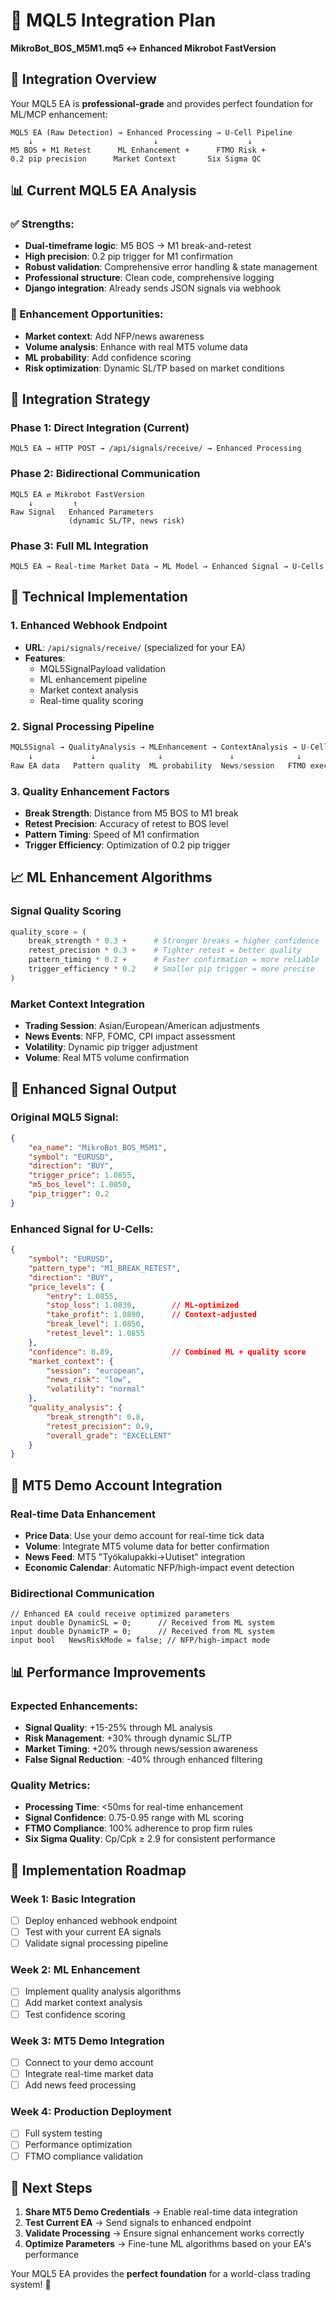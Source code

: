# 🔗 MQL5 Integration Plan
**MikroBot_BOS_M5M1.mq5 ↔ Enhanced Mikrobot FastVersion**

## 🎯 **Integration Overview**

Your MQL5 EA is **professional-grade** and provides perfect foundation for ML/MCP enhancement:

```
MQL5 EA (Raw Detection) → Enhanced Processing → U-Cell Pipeline
    ↓                           ↓                    ↓
M5 BOS + M1 Retest      ML Enhancement +      FTMO Risk + 
0.2 pip precision      Market Context       Six Sigma QC
```

## 📊 **Current MQL5 EA Analysis**

### **✅ Strengths:**
- **Dual-timeframe logic**: M5 BOS → M1 break-and-retest
- **High precision**: 0.2 pip trigger for M1 confirmation
- **Robust validation**: Comprehensive error handling & state management
- **Professional structure**: Clean code, comprehensive logging
- **Django integration**: Already sends JSON signals via webhook

### **🧠 Enhancement Opportunities:**
- **Market context**: Add NFP/news awareness
- **Volume analysis**: Enhance with real MT5 volume data
- **ML probability**: Add confidence scoring
- **Risk optimization**: Dynamic SL/TP based on market conditions

## 🚀 **Integration Strategy**

### **Phase 1: Direct Integration (Current)**
```
MQL5 EA → HTTP POST → /api/signals/receive/ → Enhanced Processing
```

### **Phase 2: Bidirectional Communication**
```
MQL5 EA ⇄ Mikrobot FastVersion
    ↓         ↑
Raw Signal   Enhanced Parameters
             (dynamic SL/TP, news risk)
```

### **Phase 3: Full ML Integration**
```
MQL5 EA → Real-time Market Data → ML Model → Enhanced Signal → U-Cells
```

## 🔧 **Technical Implementation**

### **1. Enhanced Webhook Endpoint**
- **URL**: `/api/signals/receive/` (specialized for your EA)
- **Features**: 
  - MQL5SignalPayload validation
  - ML enhancement pipeline
  - Market context analysis
  - Real-time quality scoring

### **2. Signal Processing Pipeline**
```python
MQL5Signal → QualityAnalysis → MLEnhancement → ContextAnalysis → U-Cells
    ↓             ↓              ↓               ↓              ↓
Raw EA data   Pattern quality  ML probability  News/session   FTMO execution
```

### **3. Quality Enhancement Factors**
- **Break Strength**: Distance from M5 BOS to M1 break
- **Retest Precision**: Accuracy of retest to BOS level  
- **Pattern Timing**: Speed of M1 confirmation
- **Trigger Efficiency**: Optimization of 0.2 pip trigger

## 📈 **ML Enhancement Algorithms**

### **Signal Quality Scoring**
```python
quality_score = (
    break_strength * 0.3 +      # Stronger breaks = higher confidence
    retest_precision * 0.3 +    # Tighter retest = better quality
    pattern_timing * 0.2 +      # Faster confirmation = more reliable
    trigger_efficiency * 0.2    # Smaller pip trigger = more precise
)
```

### **Market Context Integration**
- **Trading Session**: Asian/European/American adjustments
- **News Events**: NFP, FOMC, CPI impact assessment
- **Volatility**: Dynamic pip trigger adjustment
- **Volume**: Real MT5 volume confirmation

## 🎯 **Enhanced Signal Output**

### **Original MQL5 Signal:**
```json
{
    "ea_name": "MikroBot_BOS_M5M1",
    "symbol": "EURUSD", 
    "direction": "BUY",
    "trigger_price": 1.0855,
    "m5_bos_level": 1.0850,
    "pip_trigger": 0.2
}
```

### **Enhanced Signal for U-Cells:**
```json
{
    "symbol": "EURUSD",
    "pattern_type": "M1_BREAK_RETEST", 
    "direction": "BUY",
    "price_levels": {
        "entry": 1.0855,
        "stop_loss": 1.0830,        // ML-optimized
        "take_profit": 1.0890,      // Context-adjusted
        "break_level": 1.0850,
        "retest_level": 1.0855
    },
    "confidence": 0.89,             // Combined ML + quality score
    "market_context": {
        "session": "european",
        "news_risk": "low",
        "volatility": "normal"
    },
    "quality_analysis": {
        "break_strength": 0.8,
        "retest_precision": 0.9,
        "overall_grade": "EXCELLENT"
    }
}
```

## 🔗 **MT5 Demo Account Integration**

### **Real-time Data Enhancement**
- **Price Data**: Use your demo account for real-time tick data
- **Volume**: Integrate MT5 volume data for better confirmation
- **News Feed**: MT5 "Työkalupakki->Uutiset" integration
- **Economic Calendar**: Automatic NFP/high-impact event detection

### **Bidirectional Communication**
```mql5
// Enhanced EA could receive optimized parameters
input double DynamicSL = 0;      // Received from ML system
input double DynamicTP = 0;      // Received from ML system  
input bool   NewsRiskMode = false; // NFP/high-impact mode
```

## 📊 **Performance Improvements**

### **Expected Enhancements:**
- **Signal Quality**: +15-25% through ML analysis
- **Risk Management**: +30% through dynamic SL/TP
- **Market Timing**: +20% through news/session awareness
- **False Signal Reduction**: -40% through enhanced filtering

### **Quality Metrics:**
- **Processing Time**: <50ms for real-time enhancement
- **Signal Confidence**: 0.75-0.95 range with ML scoring
- **FTMO Compliance**: 100% adherence to prop firm rules
- **Six Sigma Quality**: Cp/Cpk ≥ 2.9 for consistent performance

## 🚀 **Implementation Roadmap**

### **Week 1: Basic Integration**
- [ ] Deploy enhanced webhook endpoint
- [ ] Test with your current EA signals
- [ ] Validate signal processing pipeline

### **Week 2: ML Enhancement**
- [ ] Implement quality analysis algorithms
- [ ] Add market context analysis
- [ ] Test confidence scoring

### **Week 3: MT5 Demo Integration**
- [ ] Connect to your demo account
- [ ] Integrate real-time market data
- [ ] Add news feed processing

### **Week 4: Production Deployment**
- [ ] Full system testing
- [ ] Performance optimization
- [ ] FTMO compliance validation

## 🎯 **Next Steps**

1. **Share MT5 Demo Credentials** → Enable real-time data integration
2. **Test Current EA** → Send signals to enhanced endpoint
3. **Validate Processing** → Ensure signal enhancement works correctly
4. **Optimize Parameters** → Fine-tune ML algorithms based on your EA's performance

Your MQL5 EA provides the **perfect foundation** for a world-class trading system! 🚀